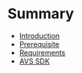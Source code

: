 # Summary

* [Introduction](README.md)
* [Prerequisite](prerequisite.md)
* [Requirements](requirements.md)
* [AVS SDK](avs-sdk.md)

